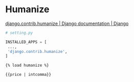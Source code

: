 # Humanize

[django.contrib.humanize | Django documentation | Django](https://docs.djangoproject.com/en/3.2/ref/contrib/humanize/)



```python
# setting.py

INSTALLED_APPS = [
 ...,
 'django.contrib.humanize',
]
```

```html
{% load humanize %}

{{price | intcomma}}
```


